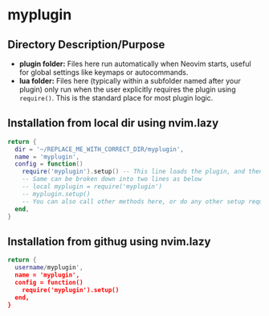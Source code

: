 # myplugin
## Directory Description/Purpose
- **plugin folder:**  Files here run automatically when Neovim starts, useful for global settings like keymaps or autocommands.
- **lua folder:** Files here (typically within a subfolder named after your plugin) only run when the user explicitly requires the plugin using `require()`.  This is the standard place for most plugin logic.

## Installation from local dir using nvim.lazy
```lua
return {
  dir = '~/REPLACE_ME_WITH_CORRECT_DIR/myplugin',
  name = 'myplugin',
  config = function()
    require('myplugin').setup() -- This line loads the plugin, and then calls the method setup() (this can be any method you define in your plugin) 
    -- Same can be broken down into two lines as below
    -- local myplugin = require('myplugin')
    -- myplugin.setup()
    -- You can also call other methods here, or do any other setup required
  end,
}
```

## Installation from githug using nvim.lazy
```lua
return {
  username/myplugin',
  name = 'myplugin',
  config = function()
    require('myplugin').setup()
  end,
}
```
